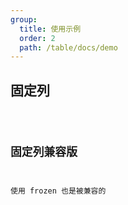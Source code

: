```yaml
---
group:
  title: 使用示例
  order: 2
  path: /table/docs/demo
---
```


## 固定列

<code src="../examples/fixColumns.tsx">

## 固定列兼容版

使用 frozen 也是被兼容的  
<code src="../examples/fixColumnsLegacy.tsx">
